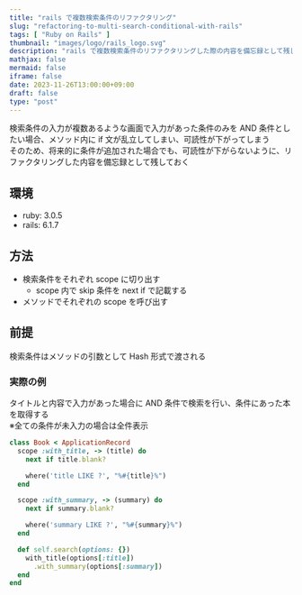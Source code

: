 ```yaml
---
title: "rails で複数検索条件のリファクタリング"
slug: "refactoring-to-multi-search-conditional-with-rails"
tags: [ "Ruby on Rails" ]
thumbnail: "images/logo/rails_logo.svg"
description: "rails で複数検索条件のリファクタリングした際の内容を備忘録として残しておく"
mathjax: false
mermaid: false
iframe: false
date: 2023-11-26T13:00:00+09:00
draft: false
type: "post"
---
```


検索条件の入力が複数あるような画面で入力があった条件のみを AND 条件としたい場合、メソッド内に if 文が乱立してしまい、可読性が下がってしまう  
そのため、将来的に条件が追加された場合でも、可読性が下がらないように、リファクタリングした内容を備忘録として残しておく

## 環境

* ruby: 3.0.5
* rails: 6.1.7

## 方法

* 検索条件をそれぞれ scope に切り出す
  * scope 内で skip 条件を next if で記載する
* メソッドでそれぞれの scope を呼び出す

## 前提

検索条件はメソッドの引数として Hash 形式で渡される

### 実際の例

タイトルと内容で入力があった場合に AND 条件で検索を行い、条件にあった本を取得する  
※全ての条件が未入力の場合は全件表示

```.rb
class Book < ApplicationRecord
  scope :with_title, -> (title) do
    next if title.blank?

    where('title LIKE ?', "%#{title}%")
  end

  scope :with_summary, -> (summary) do
    next if summary.blank?

    where('summary LIKE ?', "%#{summary}%")
  end

  def self.search(options: {})
    with_title(options[:title])
      .with_summary(options[:summary])
  end
end
```
